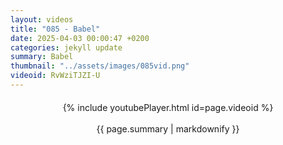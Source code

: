 ```yaml
---
layout: videos
title: "085 - Babel"
date: 2025-04-03 00:00:47 +0200
categories: jekyll update
summary: Babel
thumbnail: "../assets/images/085vid.png"
videoid: RvWziTJZI-U
---
```


<div style="text-align: center; margin-top: 20px;">
  {% include youtubePlayer.html id=page.videoid %}
  <p style="margin-top: 15px; font-size: 1.2em; color: #333;">
    <p>{{ page.summary | markdownify }}</p>
  </p>
</div>

